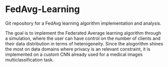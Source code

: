 # FedAvg-Learning
Git repository for a FedAvg learning algorithm implementation and analysis.

The goal is to implement the Federated Average learning algorithm through a simulation, where the user can have control on the number of clients and their data distribution in terms of heterogeneity.
Since the alogorithm shines the most on data domains where privacy is an relevant constraint, it is implemented on a custom CNN already used for a medical images multiclassification task. 
